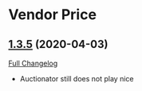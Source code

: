 # Vendor Price

## [1.3.5](https://github.com/ketho-wow/VendorPrice/tree/1.3.5) (2020-04-03)
[Full Changelog](https://github.com/ketho-wow/VendorPrice/compare/1.3.4...1.3.5)

- Auctionator still does not play nice  
